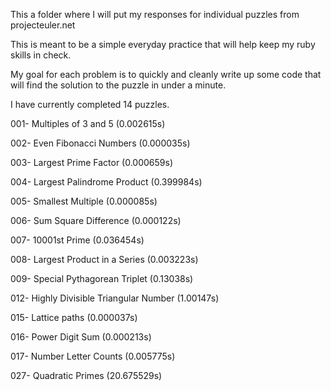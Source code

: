 This a folder where I will put my responses for individual puzzles from projecteuler.net

This is meant to be a simple everyday practice that will help keep my ruby skills in check.

My goal for each problem is to quickly and cleanly write up some code that will find the solution to the puzzle in under a minute.

I have currently completed 14 puzzles.

001- Multiples of 3 and 5 (0.002615s)

002- Even Fibonacci Numbers (0.000035s)

003- Largest Prime Factor (0.000659s)

004- Largest Palindrome Product (0.399984s)

005- Smallest Multiple (0.000085s)

006- Sum Square Difference (0.000122s)

007- 10001st Prime (0.036454s)

008- Largest Product in a Series (0.003223s)

009- Special Pythagorean Triplet (0.13038s)

012- Highly Divisible Triangular Number (1.00147s)

015- Lattice paths (0.000037s)

016- Power Digit Sum (0.000213s)

017- Number Letter Counts (0.005775s)

027- Quadratic Primes (20.675529s)
